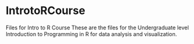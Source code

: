 # IntrotoRCourse
Files for Intro to R Course
These are the files for the Undergraduate level Introduction to Programming in R for data analysis and visualization. 
